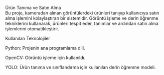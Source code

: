 Ürün Tanıma ve Satın Alma  
Bu proje, kameradan alınan görüntülerdeki ürünleri tanıyıp kullanıcıya satın alma işlemini kolaylaştıran bir sistemidir. Görüntü işleme ve derin öğrenme tekniklerini kullanarak, ürünleri tespit eder, tanımlar ve ardından satın alma  işlemlerini otomatikleştirir.

Kullanılan Teknolojiler 

Python: Projenin ana programlama dili.

OpenCV: Görüntü işleme için kullanıldı. 

YOLO: Ürün tanıma ve sınıflandırma için kullanılan derin öğrenme modeli.
